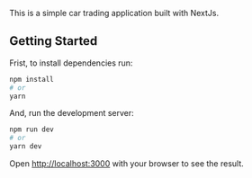 This is a simple car trading application built with NextJs.

## Getting Started

Frist, to install dependencies run: 
```bash
npm install 
# or
yarn
````

And, run the development server:

```bash
npm run dev
# or
yarn dev
```

Open [http://localhost:3000](http://localhost:3000) with your browser to see the result.







